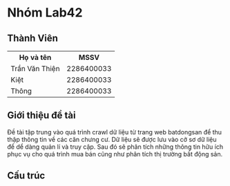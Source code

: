 # Nhóm Lab42
## Thành Viên
<table>
<tr>
<th> Họ và tên </th>
<th> MSSV </th>
</tr>
<tr>
<td>
    Trần Văn Thiện
</td>
<td>
    2286400033
</td>
</tr>
    </tr>
<tr>
<td>
    Kiệt
</td>
<td>
    2286400033
</td>
</tr>
    </tr>
<tr>
<td>
    Thông
</td>
<td>
    2286400033
</td>
</tr>
</table>

## Giới thiệu đề tài
Đề tài tập trung vào quá trình crawl dữ liệu từ trang web batdongsan để thu thập thông tin về các căn chưng cư. 
Dữ liệu sẽ được lưu vào cở sơ dữ liệu để dể dàng quản lí và truy cập. Sau đó sẽ phân tích những thông tin hữu ích phục
vụ cho quá trình mua bán cũng như phân tích thị trường bất động sản.

## Cấu trúc

    



    

